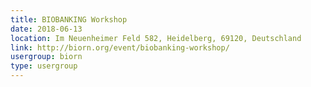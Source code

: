 ```yaml
---
title: BIOBANKING Workshop
date: 2018-06-13
location: Im Neuenheimer Feld 582, Heidelberg, 69120, Deutschland
link: http://biorn.org/event/biobanking-workshop/
usergroup: biorn
type: usergroup
---
```

